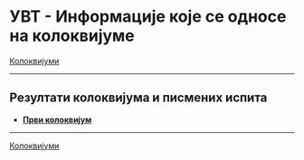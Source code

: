 # УВТ - Информације које се односе на колоквијумe

[Колоквијуми](../kolokvijumi/README.md)

---

## Резултати колоквијума и писмених испита

* **[Први колоквијум](/2019_11_14_prvi_kolokvijum.pdf)**

---

[Колоквијуми](../kolokvijumi/README.md)
